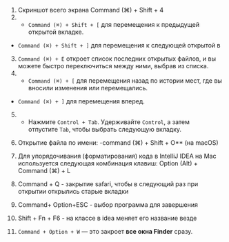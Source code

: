 
1. Скриншот всего экрана Command (⌘) + Shift + 4
2. - `Command (⌘) + Shift + [` для перемещения к предыдущей открытой вкладке.
- `Command (⌘) + Shift + ]` для перемещения к следующей открытой в
3. `Command (⌘) + E` откроет список последних открытых файлов, и вы можете быстро переключиться между ними, выбрав из списка.
4. - `Command (⌘) + [` для перемещения назад по истории мест, где вы вносили изменения или перемещались.
- `Command (⌘) + ]` для перемещения вперед.
5. - Нажмите `Control + Tab`. Удерживайте `Control`, а затем отпустите `Tab`, чтобы выбрать следующую вкладку.
6. Открытие файла по имени:
   -сommand (⌘) + Shift + O** (на macOS)

7. Для упорядочивания (форматирования) кода в IntelliJ IDEA на Mac используется следующая комбинация клавиш:
   Option (Alt) + Command (⌘) + L
8. Сommand + Q - закрытие safari, чтобы в следующий раз при открытии открылись старые вкладки
9. Сommand+ Option+ESC - выбор программа для завершения
10. Shift + Fn + F6 - на классе в idea меняет его название везде
11. `Command + Option + W` — это закроет **все окна Finder** сразу.
   